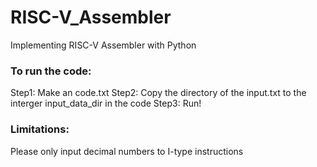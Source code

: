 # RISC-V_Assembler

Implementing RISC-V Assembler with Python

### To run the code:

Step1: Make an code.txt
Step2: Copy the directory of the input.txt to the interger input_data_dir in the code
Step3: Run!

### Limitations:

Please only input decimal numbers to I-type instructions
